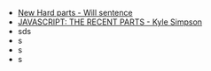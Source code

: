 - [New Hard parts - Will sentence](https://static.frontendmasters.com/resources/2018-05-23-javascript-new-hard-parts/new-hard-parts-slides.pdf)
- [JAVASCRIPT: THE RECENT PARTS - Kyle Simpson](https://static.frontendmasters.com/resources/2019-03-09-js-recent-parts/js-recent-parts.pdf)
- sds 
- s
- s
- s



